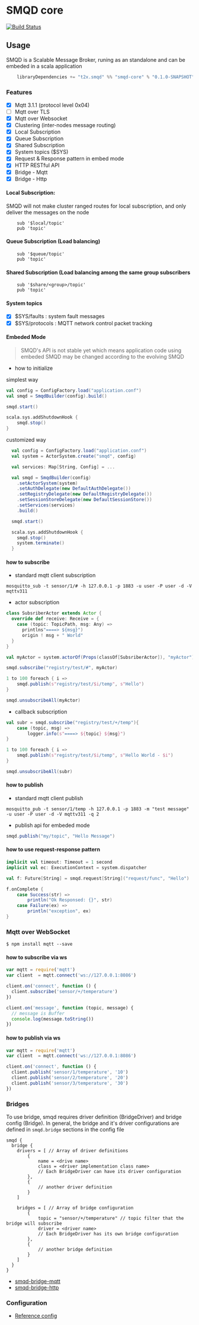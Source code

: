 # SMQD core

[![Build Status](https://travis-ci.org/smqd/smqd-core.svg?branch=develop)](https://travis-ci.org/smqd/smqd-core)

## Usage

SMQD is a Scalable Message Broker, runing as an standalone and can be embeded in a scala application

```scala
    libraryDependencies += "t2x.smqd" %% "smqd-core" % "0.1.0-SNAPSHOT"
```

### Features

- [x] Mqtt 3.1.1 (protocol level 0x04)
- [ ] Mqtt over TLS
- [x] Mqtt over Websocket
- [x] Clustering (inter-nodes message routing)
- [x] Local Subscription
- [x] Queue Subscription 
- [x] Shared Subscription
- [x] System topics ($SYS)
- [x] Request & Response pattern in embed mode
- [x] HTTP RESTful API
- [x] Bridge - Mqtt
- [x] Bridge - Http

#### Local Subscription: 

SMQD will not make cluster ranged routes for local subscription, and only deliver the messages on the node

```
    sub '$local/topic'
    pub 'topic'
```

#### Queue Subscription (Load balancing)

```
    sub '$queue/topic'
    pub 'topic'
```

#### Shared Subscription (Load balancing among the same group subscribers

```
    sub '$share/<group>/topic'
    pub 'topic'
```

#### System topics

- [x] $SYS/faults : system fault messages
- [x] $SYS/protocols : MQTT network control packet tracking

#### Embeded Mode

> SMQD's API is not stable yet which means application code using embeded SMQD may be changed according to the evolving SMQD

* how to initialize

simplest way

```scala
val config = ConfigFactory.load("application.conf")
val smqd = SmqdBuilder(config).build()

smqd.start()

scala.sys.addShutdownHook {
    smqd.stop()
}
```

customized way

```scala
  val config = ConfigFactory.load("application.conf")
  val system = ActorSystem.create("smqd", config)

  val services: Map[String, Config] = ...

  val smqd = SmqdBuilder(config)
    .setActorSystem(system)
    .setAuthDelegate(new DefaultAuthDelegate())
    .setRegistryDelegate(new DefaultRegistryDelegate())
    .setSessionStoreDelegate(new DefaultSessionStore())
    .setServices(services)
    .build()

  smqd.start()

  scala.sys.addShutdownHook {
    smqd.stop()
    system.terminate()
  }
```

#### how to subscribe

* standard mqtt client subscription

```
mosquitto_sub -t sensor/1/# -h 127.0.0.1 -p 1883 -u user -P user -d -V mqttv311
```

* actor subscription

```scala
class SubsriberActor extends Actor {
  override def receive: Receive = {
    case (topic: TopicPath, msg: Any) =>
      printlns"====> ${msg}")
      origin ! msg + " World"
  }
}

val myActor = system.actorOf(Props(classOf[SubsriberActor]), "myActor")

smqd.subscribe("registry/test/#", myActor)

1 to 100 foreach { i =>
    smqd.publish(s"registry/test/$i/temp", s"Hello")
}

smqd.unsubscribeAll(myActor)
```

* callback subscription

```scala
val subr = smqd.subscribe("registry/test/+/temp"){
    case (topic, msg) =>
        logger.info(s"====> ${topic} ${msg}")
}

1 to 100 foreach { i =>
    smqd.publish(s"registry/test/$i/temp", s"Hello World - $i")
}

smqd.unsubscribeAll(subr)
```

#### how to publish

* standard mqtt client publish

```
mosquitto_pub -t sensor/1/temp -h 127.0.0.1 -p 1883 -m "test message" -u user -P user -d -V mqttv311 -q 2
```

* publish api for embeded mode

```scala
smqd.publish("my/topic", "Hello Message")
```

#### how to use request-response pattern

```scala
implicit val timeout: Timeout = 1 second
implicit val ec: ExecutionContext = system.dispatcher

val f: Future[String] = smqd.request[String]("request/func", "Hello")

f.onComplete {
    case Success(str) =>
        println("Ok Responsed: {}", str)
    case Failure(ex) =>
        println("exception", ex)
}
```

### Mqtt over WebSocket

```
$ npm install mqtt --save
```

#### how to subscribe via ws

```javascript
var mqtt = require('mqtt')
var client  = mqtt.connect('ws://127.0.0.1:8086')

client.on('connect', function () {
  client.subscribe('sensor/+/temperature')
})

client.on('message', function (topic, message) {
  // message is Buffer
  console.log(message.toString())
})
```

#### how to publish via ws

```javascript
var mqtt = require('mqtt')
var client  = mqtt.connect('ws://127.0.0.1:8086')

client.on('connect', function () {
  client.publish('sensor/1/temperature', '10')
  client.publish('sensor/2/temperature', '20')
  client.publish('sensor/3/temperature', '30')
})

```


### Bridges

To use bridge, smqd requires driver definition (BridgeDriver) and bridge config (Bridge).
In general, the bridge and it's driver configurations are defined in `smqd.bridge` sections in the config file
```
smqd {
  bridge {
    drivers = [ // Array of driver definitions
        {
            name = <drive name>
            class = <driver implementation class name>
            // Each BridgeDriver can have its driver configuration
        },
        {
            // another driver definition
        }
    ]

    bridges = [ // Array of bridge configuration
        {
            topic = "sensor/+/temperature" // topic filter that the bridge will subscribe
            driver = <driver name>
            // Each BridgeDriver has its own bridge configuration
        },
        {
            // another bridge definition
        }
    ]
  }
}
```

- [smqd-bridge-mqtt](/smqd-bridge-mqtt/)
- [smqd-bridge-http](/smqd-bridge-http/)

### Configuration

- [Reference config](/smqd-core/src/main/resources/smqd-ref.conf)